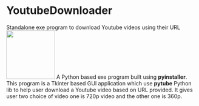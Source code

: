 # YoutubeDownloader
Standalone exe program to download Youtube videos using their URL
<img src="https://imgur.com/a/qCyvT0Ab" width="128"/>
A Python based exe program built using **pyinstaller**. 
This program is a Tkinter based GUI application which use **pytube** Python lib to help user download a Youtube video based on URL provided.
It gives user two choice of video one is 720p video and the other one is 360p.
